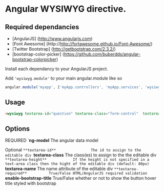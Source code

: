 
Angular WYSIWYG directive.
===========================

Required dependancies
-----------------------
* [AngularJS] (http://www.angularjs.com) 
* [Font Awesome] (http://http://fortawesome.github.io/Font-Awesome/)
* [Twitter Bootstrap] (http://getbootstrap.com/2.3.2/)
* [bootstrap-color-picker] (https://github.com/buberdds/angular-bootstrap-colorpicker)

Install each dependancy to your AngularJS project.

Add `'wysiwyg.module'` to your main angular.module like so
```javascript
angular.module('myapp', ['myApp.controllers', 'myApp.services', 'wysiwyg.module']);
````


Usage
------------
```html
<wysiwyg textarea-id="question" textarea-class="form-control"  textarea-height="80px" textarea-name="textareaQuestion" textarea-required ng-model="yourModel.model" enable-bootstrap-title="true"></wysiwyg>
```
Options
-----------
REQUIRED
`**ng-model**					The angular data model

Optional
`**textarea-id** 				The id to assign to the editable div
`**textarea-class**				The class(es) to assign to the the editable div
`**textarea-height**			If the height is not specified in a text-area class then the hight of the editable div (default: 80px)
`**textarea-name**				The name attribute of the editable div 
`**textarea-required**			True/False HTML/AngularJS required validation
`**enable-bootstrap-title**		True/False whether or not to show the button hover title styled with bootstrap	





